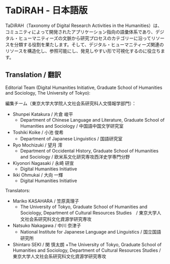 TaDiRAH - 日本語版 
==========================

TaDiRAH（Taxonomy of Digital Research Activities in the Humanities）は、コミュニティによって開発されたアプリケーション指向の語彙体系であり、デジタル・ヒューマニティーズの文脈から研究プロセスのカテゴリーに沿ってリソースを分類する役割を果たします。そして、デジタル・ヒューマニティーズ関連のリソースを構造化し、参照可能にし、発見しやすい形で可視化するのに役立ちます。

## Translation / 翻訳

Editorial Team (Digital Humanities Initiative, Graduate School of Humanities and Sociology, The University of Tokyo):

編集チーム（東京大学大学院人文社会系研究科人文情報学部門）：

+ Shunpei Katakura / 片倉 峻平
  + Department of Chinese Language and Literature, Graduate School of Humanities and Sociology / 中国語中国文学研究室
+ Toshiki Koike / 小池 俊希
  + Department of Japanese Linguistics / 国語研究室
+ Ryo Mochizuki / 望月 澪
  + Department of Occidental History, Graduate School of Humanities and Sociology / 欧米系文化研究専攻西洋史学専門分野
+ Kiyonori Nagasaki / 永崎 研宣
  + Digital Humanities Initiative
+ Ikki Ohmukai / 大向 一輝
  + Digital Humanities Initiative
  
Translators:

+ Mariko KASAHARA / 笠原真理子
  + The University of Tokyo, Graduate School of Humanities and Sociology, Department of Cultural Resources Studies　/ 東京大学人文社会系研究科文化資源学研究専攻
+ Natsuko Nakagawa / 中川 奈津子
  + National Institute for Japanese Language and Linguistics / 国立国語研究所
+ Shintaro SEKI / 関 慎太朗
  +The University of Tokyo, Graduate School of Humanities and Sociology, Department of Cultural Resources Studies / 東京大学人文社会系研究科文化資源学研究専攻
